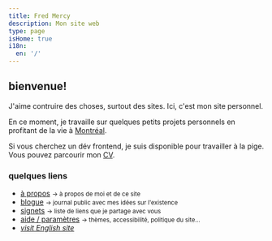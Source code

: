 ```yaml
---
title: Fred Mercy
description: Mon site web
type: page
isHome: true
i18n:
  en: '/'
---
```


## bienvenue!

J'aime contruire des choses, surtout des sites. Ici, c'est mon site personnel.

En ce moment, je travaille sur quelques petits projets personnels en profitant de la vie à <a href="https://www.openstreetmap.org/#map=16/45.5386/-73.6174&layers=N" target="_blank" rel="noopener noreferrer">Montréal</a>.

Si vous cherchez un dév frontend, je suis disponible pour travailler à la pige. Vous pouvez parcourir mon [CV](/fr/cv).

### quelques liens

- [à propos](/fr/a-propos) <small class="color-secondary">-> à propos de moi et de ce site</small>
- [blogue](/fr/blogue) <small class="color-secondary">-> journal public avec mes idées sur l'existence</small>
- [signets](/fr/signets) <small class="color-secondary">-> liste de liens que je partage avec vous</small>
- <a href="/aide" data-component="emit" data-event="SHOW_BOX_HELP" data-no-transition>aide / paramètres</a> <small class="color-secondary">-> thèmes, accessibilité, politique du site...</small>
- <a href="/" lang="en"><i>visit English site</i></a>
